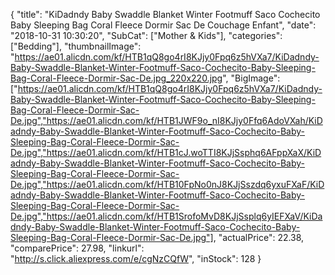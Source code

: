 {
	"title": "KiDadndy  Baby Swaddle Blanket Winter Footmuff Saco Cochecito Baby Sleeping Bag Coral Fleece Dormir Sac De Couchage Enfant",
	"date": "2018-10-31 10:30:20",
	"SubCat": ["Mother & Kids"],
	"categories": ["Bedding"],
	"thumbnailImage": "https://ae01.alicdn.com/kf/HTB1qQ8go4rI8KJjy0Fpq6z5hVXa7/KiDadndy-Baby-Swaddle-Blanket-Winter-Footmuff-Saco-Cochecito-Baby-Sleeping-Bag-Coral-Fleece-Dormir-Sac-De.jpg_220x220.jpg",
	"BigImage": ["https://ae01.alicdn.com/kf/HTB1qQ8go4rI8KJjy0Fpq6z5hVXa7/KiDadndy-Baby-Swaddle-Blanket-Winter-Footmuff-Saco-Cochecito-Baby-Sleeping-Bag-Coral-Fleece-Dormir-Sac-De.jpg","https://ae01.alicdn.com/kf/HTB1JWF9o_nI8KJjy0Ffq6AdoVXah/KiDadndy-Baby-Swaddle-Blanket-Winter-Footmuff-Saco-Cochecito-Baby-Sleeping-Bag-Coral-Fleece-Dormir-Sac-De.jpg","https://ae01.alicdn.com/kf/HTB1cJ.woTTI8KJjSsphq6AFppXaX/KiDadndy-Baby-Swaddle-Blanket-Winter-Footmuff-Saco-Cochecito-Baby-Sleeping-Bag-Coral-Fleece-Dormir-Sac-De.jpg","https://ae01.alicdn.com/kf/HTB10FpNo0nJ8KJjSszdq6yxuFXaF/KiDadndy-Baby-Swaddle-Blanket-Winter-Footmuff-Saco-Cochecito-Baby-Sleeping-Bag-Coral-Fleece-Dormir-Sac-De.jpg","https://ae01.alicdn.com/kf/HTB1SrofoMvD8KJjSsplq6yIEFXaV/KiDadndy-Baby-Swaddle-Blanket-Winter-Footmuff-Saco-Cochecito-Baby-Sleeping-Bag-Coral-Fleece-Dormir-Sac-De.jpg"],
	"actualPrice": 22.38,
	"comparePrice": 27.98,
	"linkurl": "http://s.click.aliexpress.com/e/cgNzCQfW",
	"inStock": 128
}
